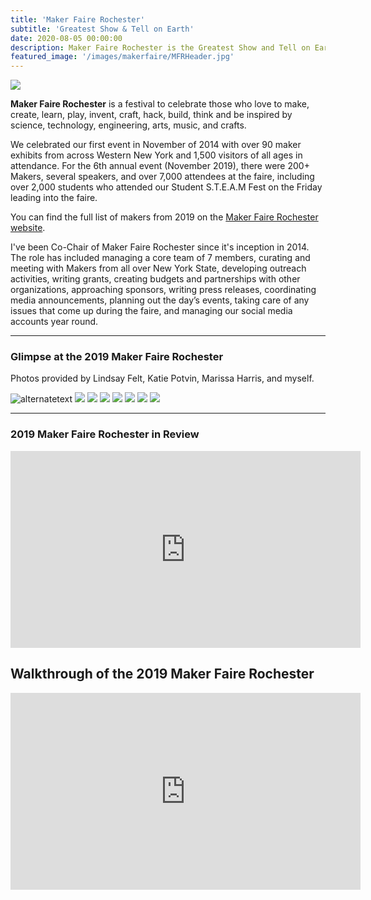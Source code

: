 ```yaml
---
title: 'Maker Faire Rochester'
subtitle: 'Greatest Show & Tell on Earth'
date: 2020-08-05 00:00:00
description: Maker Faire Rochester is the Greatest Show and Tell on Earth
featured_image: '/images/makerfaire/MFRHeader.jpg'
---
```

![](/images/makerfaire/MFRHeader.jpg)

**Maker Faire Rochester** is a festival to celebrate those who love to make, create, learn, play, invent, craft, hack, build, think and be inspired by science, technology, engineering, arts, music, and crafts.

We celebrated our first event in November of 2014 with over 90 maker exhibits from across Western New York and 1,500 visitors of all ages in attendance. For the 6th annual event (November 2019), there were 200+ Makers, several speakers, and over 7,000 attendees at the faire, including over 2,000 students who attended our Student S.T.E.A.M Fest on the Friday leading into the faire.

You can find the full list of makers from 2019 on the [Maker Faire Rochester website](https://rochester.makerfaire.com/makers-exhibits-2/).

I've been Co-Chair of Maker Faire Rochester since it's inception in 2014. The role has included managing a core team of 7 members, curating and meeting with Makers from all over New York State, developing outreach activities, writing grants, creating budgets and partnerships with other organizations, approaching sponsors, writing press releases, coordinating media announcements, planning out the day’s events, taking care of any issues that come up during the faire, and managing our social media accounts year round. 

---

### Glimpse at the 2019 Maker Faire Rochester

Photos provided by Lindsay Felt, Katie Potvin, Marissa Harris, and myself.

<div class="gallery" data-columns="3">
	<img src="/images/makerfaire/IMG_5152.jpg" alt="alternatetext">
	<img src="/images/makerfaire/IMG_5221.jpg">
	<img src="/images/makerfaire/IMG_5256.jpg">
	<img src="/images/makerfaire/IMG_8979.jpg">
	<img src="/images/makerfaire/IMG_8988.jpg">
	<img src="/images/makerfaire/RochesterMakerFaire2019-939.jpg">
	<img src="/images/makerfaire/RochesterMakerFaire2019-1093.jpg">
	<img src="/images/makerfaire/IMG_5142.jpg">
</div>
	

---

### 2019 Maker Faire Rochester in Review


<iframe width="560" height="315" src="https://www.youtube.com/embed/sjDJ1ZwGpq4" frameborder="0" allow="accelerometer; autoplay; encrypted-media; gyroscope; picture-in-picture" allowfullscreen></iframe>

## Walkthrough of the 2019 Maker Faire Rochester

<iframe width="560" height="315" src="https://www.youtube.com/embed/bu_iTAEfIO4" frameborder="0" allow="accelerometer; autoplay; encrypted-media; gyroscope; picture-in-picture" allowfullscreen></iframe>